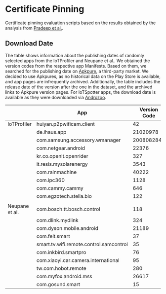 # Certificate Pinning

Certificate pinning evaluation scripts based on the results obtained by the analysis from [Pradeep et al.](https://dl.acm.org/doi/10.1145/3517745.3561439).


## Download Date

The table shows information about the publishing dates of randomly selected apps from the IoTProfiler and Neupane et al.. We obtained the version codes from the respective app Manifests. Based on them, we searched for the publishing date on [Apkpure](https://apkpure.com/), a third-party market. We decided to use Apkpures, as no historical data on the Play Store is available, and app pages are infrequently archived. Additionally, the table includes the release date of the version after the one in the dataset, and the archived links to Apkpure version pages. For IoTSpotter apps, the download date is available as they were downloaded via [Androzoo](https://androzoo.uni.lu/).


|                |         App                             |         Version Code  |         Published Version  |         Next Version  |         URL Published Version     |         URL Next Version           |
|----------------|-----------------------------------------|-----------------------|----------------------------|-----------------------|-----------------------------------|------------------------------------|
| IoTProfiler    | huiyan.p2pwificam.client                | 42                    | 24.06.2018                 | 30.10.2018            |      https://archive.today/4QotM  |      https://archive.today/utIS8   |
|                | de.ihaus.app                            | 21020978              | 10.09.2018                 | 21.10.2018            |      https://archive.today/nAxda  |      https://archive.today/PjbDU   |
|                | com.samsung.accessory.wmanager          | 2008082841            | 12.09.2018                 | 25.01.2019            |      https://archive.today/skaPQ  |      https://archive.today/rhvO9   |
|                | com.netgear.android                     | 22376                 | 08.08.2018                 | 21.10.2018            |      https://archive.today/2n7l8  |      https://archive.today/3qMmP   |
|                | kr.co.openit.openrider                  | 327                   | 18.01.2019                 | 15.03.2019            |      https://archive.today/xeKOX  |      https://archive.today/mvpDF   |
|                | it.resis.mysolarenergy                  | 3543                  | 02.01.2018                 | 23.06.2019            |      https://archive.today/4aIja  |      https://archive.today/SoH7b   |
|                | com.rainmachine                         | 40222                 | 24.07.2018                 | 28.08.2018            |      https://archive.today/cv0oI  |      https://archive.today/dyFpp   |
|                | com.ipc360                              | 1128                  | 14.09.2018                 | 28.10.2018            |      https://archive.today/JrXSV  |      https://archive.today/lTXuX   |
|                | com.cammy.cammy                         | 646                   | 12.12.2018                 | 29.12.2018            |      https://archive.today/dFnJW  |      https://archive.today/eH2KD   |
|                | com.egzotech.stella.bio                 | 122                   | 25.09.2018                 | 30.11.2019            |      https://archive.today/Wnlp8  |      https://archive.today/yPk2a   |
|                |                                         |                       |                            |                       |                                   |                                    |
| Neupane et al. | com.bosch.tt.bosch.control              | 118                   | 24.05.2021                 | 19.07.2021            |      https://archive.today/QrRTq  |      https://archive.today/4jb6N   |
|                | com.dlink.mydlink                       | 324                   | 02.07.2019                 | 13.06.2022            |      https://archive.today/M09MZ  |      https://archive.today/cEucl   |
|                | com.dyson.mobile.android                | 21189                 | 17.05.2021                 | 23.06.2021            |      https://archive.today/vI7tb  |      https://archive.today/kZMhT   |
|                | com.feit.smart                          | 37                    | 30.04.2021                 | 08.08.2021            |      https://archive.today/D4pyJ  |      https://archive.today/RVJL6   |
|                | smart.tv.wifi.remote.control.samcontrol | 35                    | 20.12.2021                 | 01.07.2022            |      https://archive.today/aoUUe  |      https://archive.today/z2fjA   |
|                | com.inkbird.smartpro                    | 76                    | 30.11.2021                 | 17.01.2022            |      https://archive.today/s2li5  |      https://archive.today/hgk66   |
|                | com.xiaoyi.car.camera.international     | 95                    | 03.11.2021                 | 16.01.2023            |      https://archive.today/nwjbg  |      https://archive.today/oyYbX   |
|                | tw.com.hobot.remote                     | 280                   | 30.04.2021                 | 18.07.2021            |      https://archive.today/96bPS  |      https://archive.today/YkbDT   |
|                | com.myfox.android.mss                   | 26617                 | 14.05.2021                 | 03.06.2021            |      https://archive.today/WYNyQ  |      https://archive.today/nEMYT   |
|                | com.gosund.smart                        | 15                    | 11.03.2021                 | 18.09.2021            |      https://archive.today/uXp3K  |      https://archive.today/jbpRL   |
